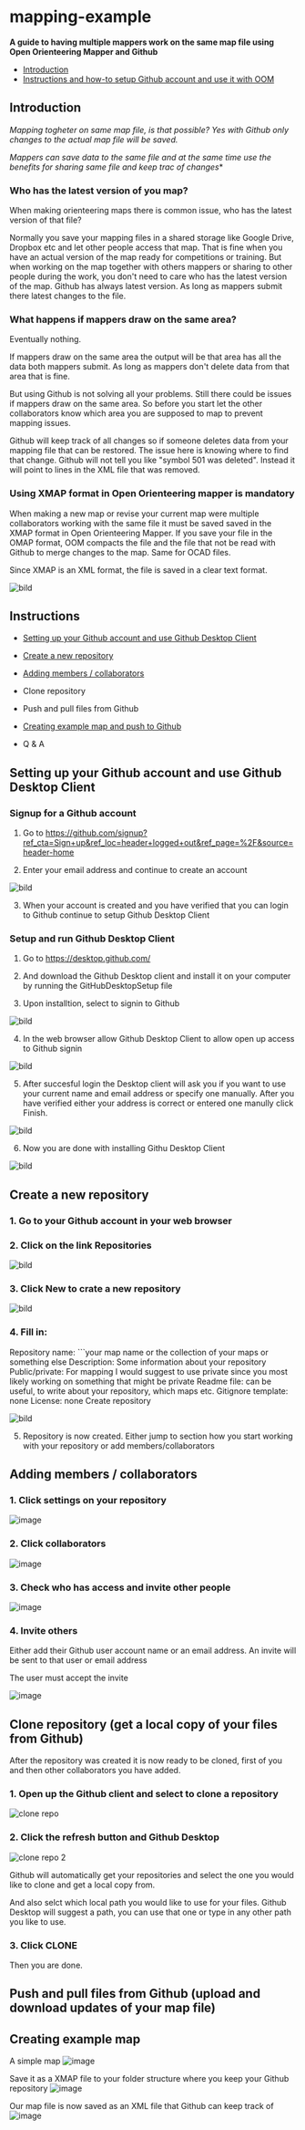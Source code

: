 # mapping-example

**A guide to having multiple mappers work on the same map file using Open Orienteering Mapper and Github**

- [Introduction](https://github.com/henrikopersson/mapping-example/blob/main/README.md#introduction)
- [Instructions and how-to setup Github account and use it with OOM](https://github.com/henrikopersson/mapping-example/blob/main/README.md#instructions)



## Introduction
*Mapping togheter on same map file, is that possible? Yes with Github only changes to the actual map file will be saved.*

*Mappers can save data to the same file and at the same time use the benefits for sharing same file and keep trac of changes**


### Who has the latest version of you map?

When making orienteering maps there is common issue, who has the latest version of that file? 

Normally you save your mapping files in a shared storage like Google Drive, Dropbox etc and let other people access that map. That is fine when you have an actual version of the map ready for competitions or training. But when working on the map together with others mappers or sharing to other people during the work, you don't need to care who has the latest version of the map. Github has always latest version. As long as mappers submit there latest changes to the file.


### What happens if mappers draw on the same area? ###

Eventually nothing.

If mappers draw on the same area the output will be that area has all the data both mappers submit.
As long as mappers don't delete data from that area that is fine. 

But using Github is not solving all your problems. Still there could be issues if mappers draw on the same area. So before you start let the other collaborators know which area you are supposed to map to prevent mapping issues.

Github will keep track of all changes so if someone deletes data from your mapping file that can be restored. The issue here is knowing where to find that change. Github will not tell you like "symbol 501 was deleted". Instead it will point to lines in the XML file that was removed.


### Using XMAP format in Open Orienteering mapper is mandatory ###

When making a new map or revise your current map were multiple collaborators working with the same file it must be saved saved in the XMAP format in Open Orienteering Mapper. If you save your file in the OMAP format, OOM compacts the file and the file that not be read with Github to merge changes to the map. Same for OCAD files. 

Since XMAP is an XML format, the file is saved in a clear text format.

![bild](https://user-images.githubusercontent.com/72732333/196690935-b5aafcdf-f917-42ca-a27e-608df78b1ef0.png)




## Instructions

- [Setting up your Github account and use Github Desktop Client](https://github.com/henrikopersson/mapping-example/blob/main/README.md#setting-up-your-github-account-and-use-github-desktop-client)

- [Create a new repository](https://github.com/henrikopersson/mapping-example/blob/main/README.md#create-a-new-repository)

- [Adding members / collaborators](https://github.com/henrikopersson/mapping-example/blob/main/README.md#adding-members--collaborators)

- Clone repository

- Push and pull files from Github

- [Creating example map and push to Github](https://github.com/henrikopersson/mapping-example#creating-example-map)

- Q & A


## Setting up your Github account and use Github Desktop Client



### Signup for a Github account

1. Go to https://github.com/signup?ref_cta=Sign+up&ref_loc=header+logged+out&ref_page=%2F&source=header-home

2. Enter your email address and continue to create an account

![bild](https://user-images.githubusercontent.com/5741093/195793640-6c245635-78fc-4e6f-9edd-be6afd486431.png)

3. When your account is created and you have verified that you can login to Github continue to setup Github Desktop Client


### Setup and run Github Desktop Client

1. Go to https://desktop.github.com/

2. And download the Github Desktop client and install it on your computer by running the GitHubDesktopSetup file

3. Upon installtion, select to signin to Github

![bild](https://user-images.githubusercontent.com/5741093/195795570-89f19c40-9c16-459f-b813-ca3e457ba48f.png)

4. In the web browser allow Github Desktop Client to allow open up access to Github signin

![bild](https://user-images.githubusercontent.com/5741093/195796075-cba42037-a44b-49a6-82b5-f698089a693e.png)

5. After succesful login the Desktop client will ask you if you want to use your current name and email address or specify one manually. After you have verified either your address is correct or entered one manully click Finish.

![bild](https://user-images.githubusercontent.com/5741093/195796498-bdc164be-296b-49ae-8555-863c6e818730.png)

6. Now you are done with installing Githu Desktop Client

![bild](https://user-images.githubusercontent.com/5741093/195796809-cf0efbb6-f996-4c76-8ef2-0425c10d15c0.png)

## Create a new repository

### 1. Go to your Github account in your web browser ###

### 2. Click on the link Repositories ###

![bild](https://user-images.githubusercontent.com/72732333/196682951-5dfd0f83-a873-4755-8006-595b16bf3725.png)

### 3. Click New to crate a new repository ###

![bild](https://user-images.githubusercontent.com/72732333/196683052-5da052bd-3c92-4856-8a17-5f6873359270.png)

### 4. Fill in: ###

Repository name: ```your map name or the collection of your maps or something else
Description: Some information about your repository
Public/private: For mapping I would suggest to use private since you most likely working on something that might be private
Readme file: can be useful, to write about your repository, which maps etc.
Gitignore template: none
License: none
Create repository

![bild](https://user-images.githubusercontent.com/72732333/196683937-6a83f41c-1151-4a3a-99f7-2941dc5adf00.png)

5. Repository is now created. Either jump to section how you start working with your repository or add members/collaborators


## Adding members / collaborators

### 1. Click settings on your repository ###

![image](https://user-images.githubusercontent.com/5741093/196257378-d7f75f4b-203d-4266-98c6-d06b7dbaddaf.png)

### 2. Click collaborators ###

![image](https://user-images.githubusercontent.com/5741093/196257491-deef829e-2f54-4e29-a58e-43ee5e1c9295.png)

### 3. Check who has access and invite other people ###

![image](https://user-images.githubusercontent.com/5741093/196257579-edb3a702-9c1c-4d63-bc4c-3d1d0dde24c1.png)

### 4. Invite others ###

Either add their Github user account name or an email address. An invite will be sent to that user or email address

The user must accept the invite 

![image](https://user-images.githubusercontent.com/5741093/196257764-5ba7ee63-f162-4d05-bdb4-a3955ba26229.png)


## Clone repository (get a local copy of your files from Github)

After the repository was created it is now ready to be cloned, first of you and then other collaborators you have added.

### 1. Open up the Github client and select to clone a repository ###

![clone repo](https://user-images.githubusercontent.com/72732333/210184324-36ee9518-f1d4-4d83-a0d9-d0544de9dfca.png)

### 2. Click the refresh button and Github Desktop ###

![clone repo 2](https://user-images.githubusercontent.com/72732333/210184379-4bf001b6-cfe0-4346-8ee3-e04436e23469.png)

Github will automatically get your repositories and select the one you would like to clone and get a local copy from.

And also selct which local path you would like to use for your files. Github Desktop will suggest a path, you can use that one or type in any other path you like to use.

### 3. Click CLONE ###

Then you are done.


## Push and pull files from Github (upload and download updates of your map file)

## Creating example map

A simple map 
![image](https://user-images.githubusercontent.com/5741093/196256390-a757ce10-3f73-4bdc-868d-5aea1ec48b94.png)

Save it as a XMAP file to your folder structure where you keep your Github repository
![image](https://user-images.githubusercontent.com/5741093/196256611-4d49ad0b-b8cc-4b91-bfe3-8020f39c85bc.png)

Our map file is now saved as an XML file that Github can keep track of
![image](https://user-images.githubusercontent.com/5741093/196256975-177526c9-6828-4a0d-85b1-75af62c21b2a.png)


